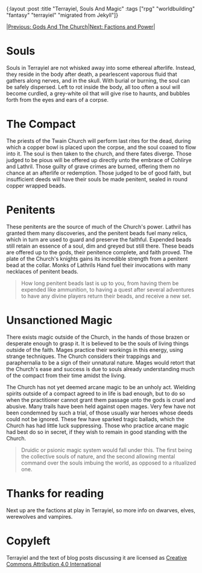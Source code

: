 {:layout :post
:title  "Terrayiel, Souls And Magic"
:tags ["rpg" "worldbuilding" "fantasy" "terrayiel" "migrated from Jekyll"]}

|[Previous: Gods And The Church](/posts/2018-08-22-terrayiel-gods-and-the-church)|[Next: Factions and Power](/posts/2018-09-05-terrayiel-factions-and-power)|


# Souls
Souls in Terrayiel are not whisked away into some ethereal afterlife. Instead, they reside in the body after death, a pearlescent vaporous fluid that gathers along nerves, and in the skull. With burial or burning, the soul can be safely dispersed. Left to rot inside the body, all too often a soul will become curdled, a grey-white oil that will give rise to haunts, and bubbles forth from the eyes and ears of a corpse.

# The Compact
The priests of the Twain Church will perform last rites for the dead, during which a copper bowl is placed upon the corpse, and the soul coaxed to flow into it.
The soul is then taken to the church, and there fates diverge. Those judged to be pious will be offered up directly unto the embrace of Cohlirye and Lathril. Those guilty of grave crimes are burned, offering them no chance at an afterlife or redemption. Those judged to be of good faith, but insufficient deeds will have their souls be made penitent, sealed in round copper wrapped beads.

# Penitents
These penitents are the source of much of the Church's power. Lathril has granted them many discoveries, and the penitent beads fuel many relics, which in turn are used to guard and preserve the faithful. Expended beads still retain an essence of a soul, dim and greyed but still there. These beads are offered up to the gods, their penitence complete, and faith proved. The plate of the Church's knights gains its incredible strength from a penitent bead at the collar. Monks of Lathrils Hand fuel their invocations with many necklaces of penitent beads.

> How long penitent beads last is up to you, from having them be expended like ammunition, to having a quest after several adventures to have any divine players return their beads, and receive a new set.


# Unsanctioned Magic
There exists magic outside of the Church, in the hands of those brazen or desperate enough to grasp it. It is believed to be the souls of living things outside of the faith. Mages practice their workings in this energy, using strange techniques. The Church considers their trappings and paraphernalia to be a sign of their unnatural nature. Mages would retort that the Church's ease and success is due to souls already understanding much of the compact from their time amidst the living.

The Church has not yet deemed arcane magic to be an unholy act. Wielding spirits outside of a compact agreed to in life is bad enough, but to do so when the practitioner cannot grant them passage unto the gods is cruel and abusive. Many trails have been held against open mages. Very few have not been condemned by such a trial, of those usually war heroes whose deeds could not be ignored. These few have sparked tragic ballads, which the Church has had little luck suppressing. Those who practice arcane magic had best do so in secret, if they wish to remain in good standing with the Church.

> Druidic or psionic magic system would fall under this. The first being the collective souls of nature, and the second allowing mental command over the souls imbuing the world, as opposed to a ritualized one.

# Thanks for reading
Next up are the factions at play in Terrayiel, so more info on dwarves, elves, werewolves and vampires.


# Copyleft
Terrayiel and the text of blog posts discussing it are licensed as [Creative Commons Attribution 4.0 International](https://creativecommons.org/licenses/by/4.0/legalcode.txt)
